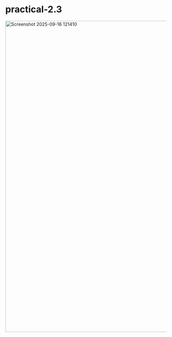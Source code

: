 # practical-2.3
<img width="1919" height="975" alt="Screenshot 2025-09-16 121410" src="https://github.com/user-attachments/assets/08c0a54e-103e-4a14-978a-e0a2d3faad6d" />
